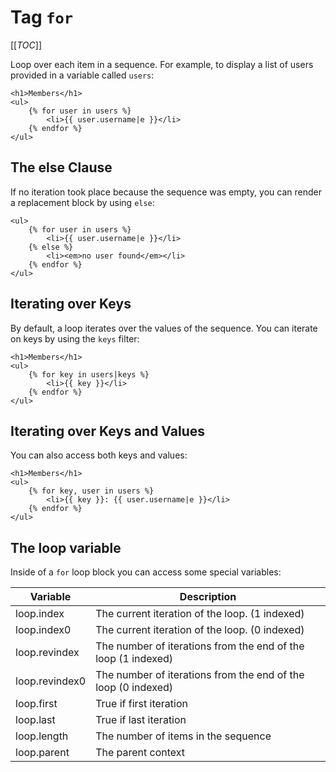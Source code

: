 Tag `for`
=========

[[_TOC_]]

Loop over each item in a sequence. 
For example, to display a list of users provided in a variable called `users`:

```twig
<h1>Members</h1>
<ul>
    {% for user in users %}
        <li>{{ user.username|e }}</li>
    {% endfor %}
</ul>
```

The else Clause
---------------

If no iteration took place because the sequence was empty, you can render a replacement block by using `else`:

```twig
<ul>
    {% for user in users %}
        <li>{{ user.username|e }}</li>
    {% else %}
        <li><em>no user found</em></li>
    {% endfor %}
</ul>
```

Iterating over Keys
-------------------

By default, a loop iterates over the values of the sequence. You can iterate on keys by using the `keys` filter:

```twig
<h1>Members</h1>
<ul>
    {% for key in users|keys %}
        <li>{{ key }}</li>
    {% endfor %}
</ul>
```

Iterating over Keys and Values
------------------------------

You can also access both keys and values:

```twig
<h1>Members</h1>
<ul>
    {% for key, user in users %}
        <li>{{ key }}: {{ user.username|e }}</li>
    {% endfor %}
</ul>
```

The loop variable
-----------------

Inside of a `for` loop block you can access some special variables:

| Variable          | Description               |
|-------------------|---------------------------|
| loop.index        | The current iteration of the loop. (1 indexed) |
| loop.index0       | The current iteration of the loop. (0 indexed) |
| loop.revindex     | The number of iterations from the end of the loop (1 indexed) |
| loop.revindex0    | The number of iterations from the end of the loop (0 indexed) |
| loop.first        | True if first iteration |
| loop.last         | True if last iteration |
| loop.length       | The number of items in the sequence |
| loop.parent       | The parent context |